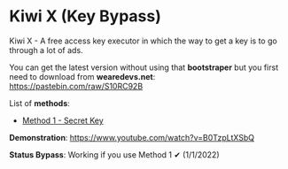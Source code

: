 # Kiwi X (Key Bypass)

Kiwi X - A free access key executor in which the way to get a key is to go through a lot of ads.

You can get the latest version without using that **bootstraper** but you first need to download from **wearedevs.net**: https://pastebin.com/raw/S10RC92B

List of **methods**:
* [Method 1 - Secret Key](https://github.com/m0nelite/kiwi-series/tree/main/kiwi%20x/method%201)

**Demonstration**: https://www.youtube.com/watch?v=B0TzpLtXSbQ

**Status Bypass**: Working if you use Method 1 ✔ (1/1/2022)
